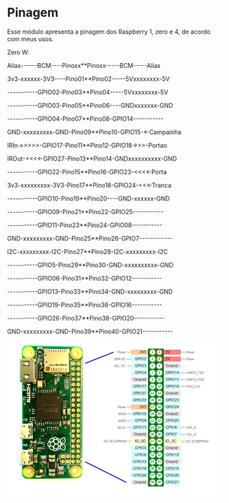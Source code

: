 # Pinagem
Esse módulo apresenta a pinagem dos Raspberry 1, zero e 4, de acordo com meus usos.

Zero W:

Alias------BCM----Pinoxx**Pinoxx-----BCM-----Alias

3v3-xxxxxx-3V3----Pino01**Pino02-----5Vxxxxxxxx-5V

-----------GPIO02-Pino03**Pino04-----5Vxxxxxxxx-5V

-----------GPIO03-Pino05**Pino06----GNDxxxxxxx-GND

-----------GPIO04-Pino07**Pino08-GPIO14-----------

GND-xxxxxxxxx-GND-Pino09**Pino10-GPIO15-<-Campainha

IRIn->>>>>-GPIO17-Pino11**Pino12-GPIO18->>>-Portao

IROut-<<<<-GPIO27-Pino13**Pino14-GNDxxxxxxxxxx-GND

-----------GPIO22-Pino15**Pino16-GPIO23-<<<<-Porta

3v3-xxxxxxxxx-3V3-Pino17**Pino18-GPIO24-<<<-Tranca

-----------GPIO10-Pino19**Pino20----GND-xxxxxx-GND

-----------GPIO09-Pino21**Pino22-GPIO25-----------

-----------GPIO11-Pino23**Pino24-GPIO08-----------

GND-xxxxxxxxx-GND-Pino25**Pino26-GPIO7------------

I2C-xxxxxxxxx-I2C-Pino27**Pino28-I2C-xxxxxxxxx-I2C

-----------GPIO5-Pino29**Pino30-GND-xxxxxxxxxx-GND

-----------GPIO06-Pino31**Pino32-GPIO12-----------

-----------GPIO13-Pino33**Pino34-GND-xxxxxxxxx-GND

-----------GPIO19-Pino35**Pino36-GPIO16-----------

-----------GPIO26-Pino37**Pino38-GPIO20-----------

GND-xxxxxxxxx-GND-Pino39**Pino40-GPIO21-----------


![Pinagem](/Imagens/Raspberry-PI-Zero-Pinout-schema.jpg)

